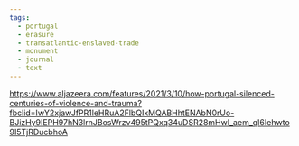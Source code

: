 ```yaml
---
tags:
  - portugal
  - erasure
  - transatlantic-enslaved-trade
  - monument
  - journal
  - text
---
```

https://www.aljazeera.com/features/2021/3/10/how-portugal-silenced-centuries-of-violence-and-trauma?fbclid=IwY2xjawJfPR1leHRuA2FlbQIxMQABHhtENAbN0rUo-BJizHy9IEPH97hN3lrnJBosWrzv495tPQxq34uDSR28mHwI_aem_qI6Iehwto9I5TjRDucbhoA